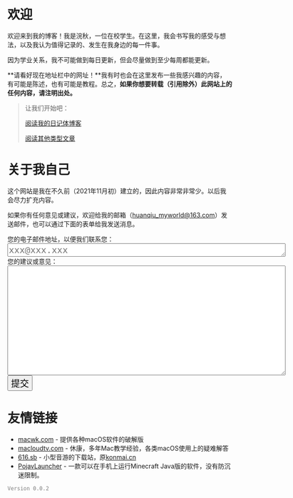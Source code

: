 # 欢迎

欢迎来到我的博客！我是浣秋，一位在校学生。在这里，我会书写我的感受与想法，以及我认为值得记录的、发生在我身边的每一件事。

因为学业关系，我不可能做到每日更新，但会尽量做到至少每周都能更新。

**请看好现在地址栏中的网址！**我有时也会在这里发布一些我感兴趣的内容，有可能是陈述，也有可能是教程。总之，**如果你想要转载（引用除外）此网站上的任何内容，请注明出处。**

> 让我们开始吧：
>
>  [阅读我的日记体博客](Daily/Daily.md) 
>
>  [阅读其他类型文章](杂项/杂项.md) 

# 关于我自己

这个网站是我在不久前（2021年11月初）建立的，因此内容非常非常少。以后我会尽力扩充内容。

如果你有任何意见或建议，欢迎给我的邮箱（huanqiu_myworld@163.com）发送邮件，也可以通过下面的表单给我发送消息。

<form id="my-form" action="https://formspree.io/f/mdoyqljy" method="POST">
  <label>您的电子邮件地址，以便我们联系您：</label>
  <br />
  <textarea rows="1" cols="50" style="font-size:20px" name="email" required="required" placeholder="xxx@xxx.xxx"></textarea>
  <br />
  <label>您的建议或意见：</label>
  <br />
  <textarea rows="10" cols="50" style="font-size:20px" name="message" required="required"></textarea>
  <button id="my-form-button" style="font-size:20">提交</button>
  <p id="my-form-status"></p>
</form>
<script>
    var form = document.getElementById("my-form");
  async function handleSubmit(event) {
  event.preventDefault();
  var status = document.getElementById("my-form-status");
  var data = new FormData(event.target);
  fetch(event.target.action, {
    method: form.method,
    body: data,
    headers: {
        'Accept': 'application/json'
    }
  }).then(response => {
    status.innerHTML = "感谢您的建议！";
    form.reset()
  }).catch(error => {
    status.innerHTML = "Oh, no！你的建议提交失败，请稍后再试。"
  });
}
form.addEventListener("Submit", handleSubmit)
</script>

# 友情链接

- [macwk.com](https://macwk.com) - 提供各种macOS软件的破解版
- [macloudtv.com](https://macloudtv.com) - 休康，多年Mac教学经验，各类macOS使用上的疑难解答
- [616.sb](https://616.sb) - 小型音游的下载站，原[konmai.cn](https://konmai.cn)
- [PojavLauncher](https://github.com/pojavlauncherteam/pojavlauncher_ios) - 一款可以在手机上运行Minecraft Java版的软件，没有防沉迷限制。

<p style="color:gray"><code>Version 0.0.2</code></p>
